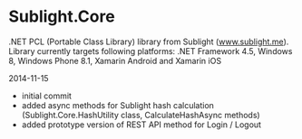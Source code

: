 Sublight.Core
=============

.NET PCL (Portable Class Library) library from Sublight (www.sublight.me). Library currently targets following platforms: .NET Framework 4.5, Windows 8, Windows Phone 8.1, Xamarin Android and Xamarin iOS

2014-11-15

* initial commit
* added async methods for Sublight hash calculation (Sublight.Core.HashUtility class, CalculateHashAsync methods)
* added prototype version of REST API method for Login / Logout
